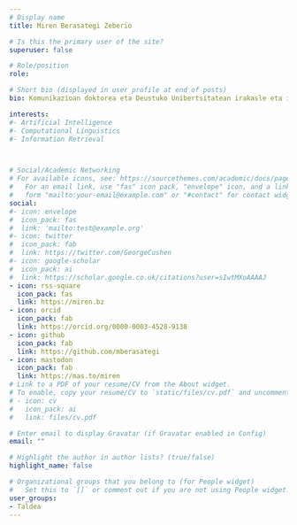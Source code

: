 ```yaml
---
# Display name
title: Miren Berasategi Zeberio

# Is this the primary user of the site?
superuser: false

# Role/position
role: 

# Short bio (displayed in user profile at end of posts)
bio: Komunikazioan doktorea eta Deustuko Unibertsitatean irakasle eta ikertzailea. Bereziki datuen komunikazioa eta bistaratzearen eta lineako komunikazioaren alorretan aritzen da.

interests:
#- Artificial Intelligence
#- Computational Linguistics
#- Information Retrieval



# Social/Academic Networking
# For available icons, see: https://sourcethemes.com/academic/docs/page-builder/#icons
#   For an email link, use "fas" icon pack, "envelope" icon, and a link in the
#   form "mailto:your-email@example.com" or "#contact" for contact widget.
social:
#- icon: envelope
#  icon_pack: fas
#  link: 'mailto:test@example.org'
#- icon: twitter
#  icon_pack: fab
#  link: https://twitter.com/GeorgeCushen
#- icon: google-scholar
#  icon_pack: ai
#  link: https://scholar.google.co.uk/citations?user=sIwtMXoAAAAJ
- icon: rss-square
  icon_pack: fas
  link: https://miren.bz
- icon: orcid
  icon_pack: fab
  link: https://orcid.org/0000-0003-4528-9138
- icon: github
  icon_pack: fab
  link: https://github.com/mberasategi
- icon: mastodon
  icon_pack: fab
  link: https://mas.to/miren
# Link to a PDF of your resume/CV from the About widget.
# To enable, copy your resume/CV to `static/files/cv.pdf` and uncomment the lines below.
# - icon: cv
#   icon_pack: ai
#   link: files/cv.pdf

# Enter email to display Gravatar (if Gravatar enabled in Config)
email: ""

# Highlight the author in author lists? (true/false)
highlight_name: false

# Organizational groups that you belong to (for People widget)
#   Set this to `[]` or comment out if you are not using People widget.
user_groups:
- Taldea
---
```


